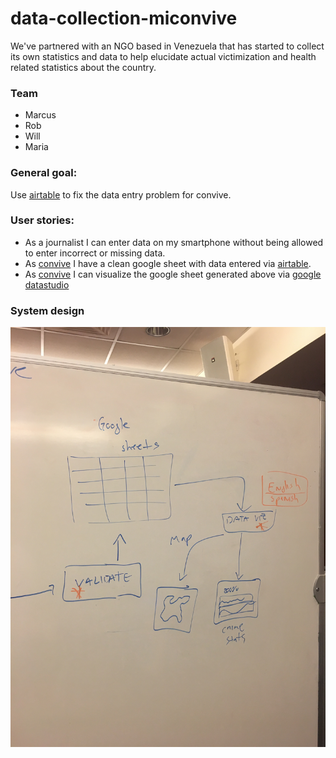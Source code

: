 # data-collection-miconvive
We've partnered with an NGO based in Venezuela that has started to collect its own statistics and data to help elucidate actual victimization and health related statistics about the country. 

### Team    
- Marcus
- Rob   
- Will   
- Maria    

### General goal:    
Use [airtable](https://airtable.com/) to fix the data entry problem for convive.    

### User stories:    
- As a journalist I can enter data on my smartphone without being allowed to enter incorrect or missing data.   
- As [convive](http://miconvive.com/) I have a clean google sheet with data entered via [airtable](https://airtable.com/).   
- As [convive](http://miconvive.com/) I can visualize the google sheet generated above via [google datastudio](https://datastudio.google.com/u/0/)     

### System design    
![Alt text](/IMG_3744.JPG?raw=true "Optional Title")
